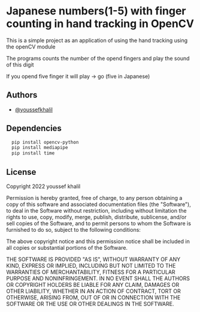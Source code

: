 
# Japanese numbers(1-5) with finger counting in hand tracking in OpenCV 

This is a simple project as an application of using the hand tracking using the openCV module


The programs counts the number of the opend fingers and play the sound of this digit 

If you opend five finger it will play -> go (five in Japanese)

## Authors

- [@youssefkhalil](https://www.linkedin.com/in/youssef-khalil-4517641a2/)


## Dependencies

```bash
  pip install opencv-python
  pip install mediapipe
  pip install time
```
    
## License

Copyright 2022 youssef khalil

Permission is hereby granted, free of charge, to any person obtaining a copy of this software and associated documentation files (the "Software"), to deal in the Software without restriction, including without limitation the rights to use, copy, modify, merge, publish, distribute, sublicense, and/or sell copies of the Software, and to permit persons to whom the Software is furnished to do so, subject to the following conditions:

The above copyright notice and this permission notice shall be included in all copies or substantial portions of the Software.

THE SOFTWARE IS PROVIDED "AS IS", WITHOUT WARRANTY OF ANY KIND, EXPRESS OR IMPLIED, INCLUDING BUT NOT LIMITED TO THE WARRANTIES OF MERCHANTABILITY, FITNESS FOR A PARTICULAR PURPOSE AND NONINFRINGEMENT. IN NO EVENT SHALL THE AUTHORS OR COPYRIGHT HOLDERS BE LIABLE FOR ANY CLAIM, DAMAGES OR OTHER LIABILITY, WHETHER IN AN ACTION OF CONTRACT, TORT OR OTHERWISE, ARISING FROM, OUT OF OR IN CONNECTION WITH THE SOFTWARE OR THE USE OR OTHER DEALINGS IN THE SOFTWARE.

